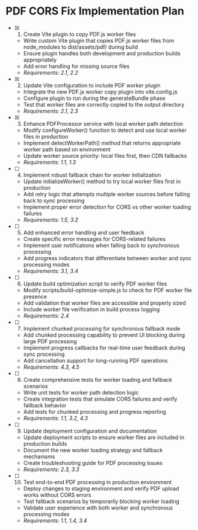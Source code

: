 # PDF CORS Fix Implementation Plan

- [x] 1. Create Vite plugin to copy PDF.js worker files





  - Write custom Vite plugin that copies PDF.js worker files from node_modules to dist/assets/pdf/ during build
  - Ensure plugin handles both development and production builds appropriately
  - Add error handling for missing source files
  - _Requirements: 2.1, 2.2_

- [x] 2. Update Vite configuration to include PDF worker plugin





  - Integrate the new PDF.js worker copy plugin into vite.config.js
  - Configure plugin to run during the generateBundle phase
  - Test that worker files are correctly copied to the output directory
  - _Requirements: 2.1, 2.3_

- [x] 3. Enhance PDFProcessor service with local worker path detection





  - Modify configureWorker() function to detect and use local worker files in production
  - Implement detectWorkerPath() method that returns appropriate worker path based on environment
  - Update worker source priority: local files first, then CDN fallbacks
  - _Requirements: 1.1, 1.3_

- [ ] 4. Implement robust fallback chain for worker initialization
  - Update initializeWorker() method to try local worker files first in production
  - Add retry logic that attempts multiple worker sources before falling back to sync processing
  - Implement proper error detection for CORS vs other worker loading failures
  - _Requirements: 1.5, 3.2_

- [ ] 5. Add enhanced error handling and user feedback
  - Create specific error messages for CORS-related failures
  - Implement user notifications when falling back to synchronous processing
  - Add progress indicators that differentiate between worker and sync processing modes
  - _Requirements: 3.1, 3.4_

- [ ] 6. Update build optimization script to verify PDF worker files
  - Modify scripts/build-optimize-simple.js to check for PDF worker file presence
  - Add validation that worker files are accessible and properly sized
  - Include worker file verification in build process logging
  - _Requirements: 2.4_

- [ ] 7. Implement chunked processing for synchronous fallback mode
  - Add chunked processing capability to prevent UI blocking during large PDF processing
  - Implement progress callbacks for real-time user feedback during sync processing
  - Add cancellation support for long-running PDF operations
  - _Requirements: 4.3, 4.5_

- [ ] 8. Create comprehensive tests for worker loading and fallback scenarios
  - Write unit tests for worker path detection logic
  - Create integration tests that simulate CORS failures and verify fallback behavior
  - Add tests for chunked processing and progress reporting
  - _Requirements: 1.1, 3.2, 4.3_

- [ ] 9. Update deployment configuration and documentation
  - Update deployment scripts to ensure worker files are included in production builds
  - Document the new worker loading strategy and fallback mechanisms
  - Create troubleshooting guide for PDF processing issues
  - _Requirements: 2.3, 3.3_

- [ ] 10. Test end-to-end PDF processing in production environment
  - Deploy changes to staging environment and verify PDF upload works without CORS errors
  - Test fallback scenarios by temporarily blocking worker loading
  - Validate user experience with both worker and synchronous processing modes
  - _Requirements: 1.1, 1.4, 3.4_